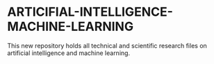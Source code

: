 # ARTICIFIAL-INTELLIGENCE-MACHINE-LEARNING
This new repository holds all technical and scientific research files on artificial intelligence and machine learning. 
